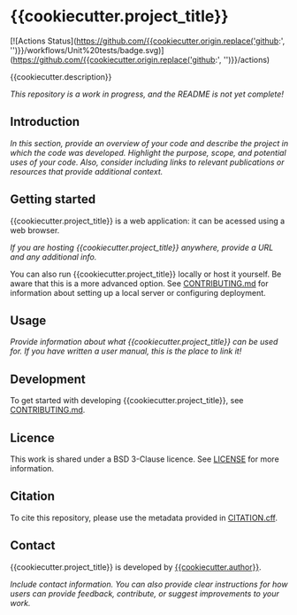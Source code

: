 # {{cookiecutter.project_title}}

[![Actions Status](https://github.com/{{cookiecutter.origin.replace('github:', '')}}/workflows/Unit%20tests/badge.svg)](https://github.com/{{cookiecutter.origin.replace('github:', '')}}/actions)

{{cookiecutter.description}}

*This repository is a work in progress, and the README is not yet complete!*

## Introduction

*In this section, provide an overview of your code and describe the project in which the code was developed. Highlight the purpose, scope, and potential uses of your code. Also, consider including links to relevant publications or resources that provide additional context.*

## Getting started

{{cookiecutter.project_title}} is a web application: it can be acessed using a web browser.

*If you are hosting {{cookiecutter.project_title}} anywhere, provide a URL and any additional info.*

You can also run {{cookiecutter.project_title}} locally or host it yourself. Be aware that this is a more advanced option. See [CONTRIBUTING.md](./CONTRIBUTING.md) for information about setting up a local server or configuring deployment.

## Usage

*Provide information about what {{cookiecutter.project_title}} can be used for. If you have written a user manual, this is the place to link it!*

## Development

To get started with developing {{cookiecutter.project_title}}, see [CONTRIBUTING.md](./CONTRIBUTING.md).

## Licence

This work is shared under a BSD 3-Clause licence. See [LICENSE](./LICENSE) for more information.

## Citation

To cite this repository, please use the metadata provided in [CITATION.cff](./CITATION.cff).

## Contact

{{cookiecutter.project_title}} is developed by [{{cookiecutter.author}}]({{cookiecutter.author_url}}).

*Include contact information. You can also provide clear instructions for how users can provide feedback, contribute, or suggest improvements to your work.*
